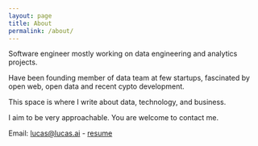 ```yaml
---
layout: page
title: About
permalink: /about/
---
```


Software engineer mostly working on data engineering and analytics projects.

Have been founding member of data team at few startups, fascinated by open web, open data and recent cypto development.

This space is where I write about data, technology, and business.

I aim to be very approachable. You are welcome to contact me.

Email: <lucas@lucas.ai> - [resume](https://1drv.ms/w/s!AmIPaq3hglIP4Vgqkwuompw8-jlp)
